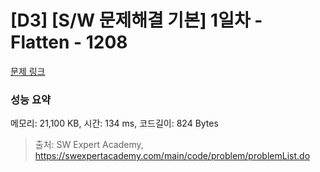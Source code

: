 # [D3] [S/W 문제해결 기본] 1일차 - Flatten - 1208 

[문제 링크](https://swexpertacademy.com/main/code/problem/problemDetail.do?contestProbId=AV139KOaABgCFAYh) 

### 성능 요약

메모리: 21,100 KB, 시간: 134 ms, 코드길이: 824 Bytes



> 출처: SW Expert Academy, https://swexpertacademy.com/main/code/problem/problemList.do
